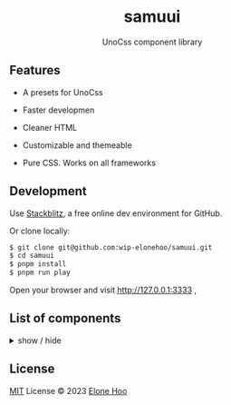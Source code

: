 <h1 align="center">
samuui
</h1>

<p align="center">
UnoCss component library
</p>

## Features

- A presets for UnoCss

- Faster developmen

- Cleaner HTML

- Customizable and themeable

- Pure CSS. Works on all frameworks

## Development

Use [Stackblitz](https://stackblitz.com/~/github.com/wip-elonehoo/samuui), a free online dev environment for GitHub.

Or clone locally:

```bash
$ git clone git@github.com:wip-elonehoo/samuui.git
$ cd samuui
$ pnpm install
$ pnpm run play
```

Open your browser and visit http://127.0.0.1:3333 ,

## List of components

<details>
<summary>
  show / hide
</summary>

- [x] Button
- [x] Avatar
- [x] Badge
- [ ] Keyboard Key

</details>

## License

[MIT](./LICENSE) License © 2023 [Elone Hoo](https://github.com/elonehoo)
